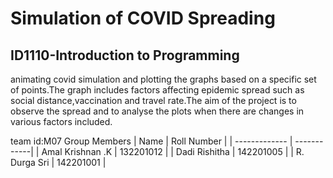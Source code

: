 # Simulation of COVID Spreading
## ID1110-Introduction to Programming
animating covid simulation and plotting the graphs based on a specific set of points.The graph includes factors affecting epidemic spread such as social distance,vaccination and travel rate.The aim of the project is to observe the spread and to analyse the plots when there are changes in various factors included.

team id:M07
Group Members
| Name              | Roll Number |
| -------------     | ------------|
| Amal Krishnan .K  |  132201012  |
| Dadi Rishitha     |  142201005  |
| R. Durga Sri      |  142201001  |
